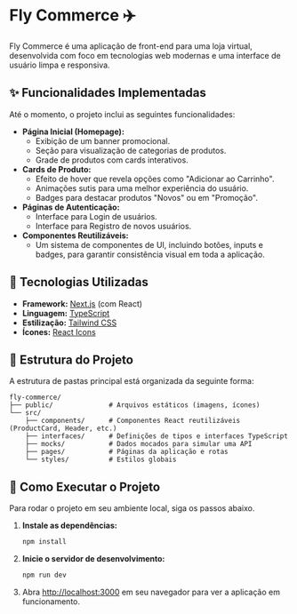 # Fly Commerce ✈️

Fly Commerce é uma aplicação de front-end para uma loja virtual, desenvolvida com foco em tecnologias web modernas e uma interface de usuário limpa e responsiva.

## ✨ Funcionalidades Implementadas

Até o momento, o projeto inclui as seguintes funcionalidades:

- **Página Inicial (Homepage):**
  - Exibição de um banner promocional.
  - Seção para visualização de categorias de produtos.
  - Grade de produtos com cards interativos.
- **Cards de Produto:**
  - Efeito de hover que revela opções como "Adicionar ao Carrinho".
  - Animações sutis para uma melhor experiência do usuário.
  - Badges para destacar produtos "Novos" ou em "Promoção".
- **Páginas de Autenticação:**
  - Interface para Login de usuários.
  - Interface para Registro de novos usuários.
- **Componentes Reutilizáveis:**
  - Um sistema de componentes de UI, incluindo botões, inputs e badges, para garantir consistência visual em toda a aplicação.

## 🚀 Tecnologias Utilizadas

- **Framework:** [Next.js](https://nextjs.org/) (com React)
- **Linguagem:** [TypeScript](https://www.typescriptlang.org/)
- **Estilização:** [Tailwind CSS](https://tailwindcss.com/)
- **Ícones:** [React Icons](https://react-icons.github.io/react-icons/)

## 📂 Estrutura do Projeto

A estrutura de pastas principal está organizada da seguinte forma:

```
fly-commerce/
├── public/              # Arquivos estáticos (imagens, ícones)
└── src/
    ├── components/      # Componentes React reutilizáveis (ProductCard, Header, etc.)
    ├── interfaces/      # Definições de tipos e interfaces TypeScript
    ├── mocks/           # Dados mocados para simular uma API
    ├── pages/           # Páginas da aplicação e rotas
    └── styles/          # Estilos globais
```

## 🏁 Como Executar o Projeto

Para rodar o projeto em seu ambiente local, siga os passos abaixo.

1. **Instale as dependências:**

   ```bash
   npm install
   ```

2. **Inicie o servidor de desenvolvimento:**

   ```bash
   npm run dev
   ```

3. Abra [http://localhost:3000](http://localhost:3000) em seu navegador para ver a aplicação em funcionamento.